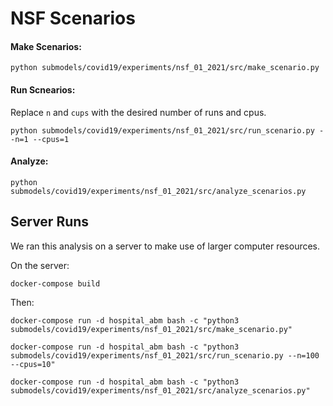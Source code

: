 # NSF Scenarios

#### Make Scenarios:

```
python submodels/covid19/experiments/nsf_01_2021/src/make_scenario.py 
```

#### Run Scnearios:

Replace `n` and `cups` with the desired number of runs and cpus.

```
python submodels/covid19/experiments/nsf_01_2021/src/run_scenario.py --n=1 --cpus=1
```

#### Analyze:

```
python submodels/covid19/experiments/nsf_01_2021/src/analyze_scenarios.py
```

## Server Runs

We ran this analysis on a server to make use of larger computer resources. 

On the server:

```
docker-compose build
```

Then:

```
docker-compose run -d hospital_abm bash -c "python3 submodels/covid19/experiments/nsf_01_2021/src/make_scenario.py"

docker-compose run -d hospital_abm bash -c "python3 submodels/covid19/experiments/nsf_01_2021/src/run_scenario.py --n=100 --cpus=10"

docker-compose run -d hospital_abm bash -c "python3 submodels/covid19/experiments/nsf_01_2021/src/analyze_scenarios.py"
```